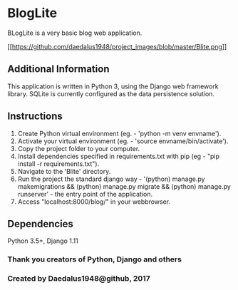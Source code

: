 # BlogLite

BLogLite is a very basic blog web application.

[[https://github.com/daedalus1948/project_images/blob/master/Blite.png]]


## Additional Information

This application is written in Python 3, using the Django web framework library.
SQLite is currently configured as the data persistence solution.

## Instructions

1) Create Python virtual environment (eg. - 'python -m venv envname').
2) Activate your virtual environment (eg. - 'source envname/bin/activate').
3) Copy the project folder to your computer. 
4) Install dependencies specified in requirements.txt with pip (eg - "pip install -r requirements.txt").
5) Navigate to the 'Blite' directory.
6) Run the project the standard django way - '(python) manage.py makemigrations && (python) manage.py migrate && (python) manage.py runserver' - the entry point of the application.
7) Access "localhost:8000/blog/" in your webbrowser.

## Dependencies

Python 3.5+, Django 1.11

### Thank you creators of Python, Django and others
### Created by Daedalus1948@github, 2017
